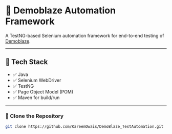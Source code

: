 # 🧪 Demoblaze Automation Framework

A TestNG-based Selenium automation framework for end-to-end testing of [Demoblaze](https://www.demoblaze.com).

---

## 📌 Tech Stack

- ✅ Java
- ✅ Selenium WebDriver
- ✅ TestNG
- ✅ Page Object Model (POM)
- ✅ Maven for build/run

---

### 🔧 Clone the Repository

```bash
git clone https://github.com/KareemOwais/DemoBlaze_TestAutomation.git
